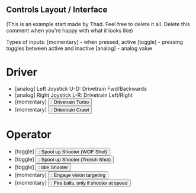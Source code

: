 ## Controls Layout / Interface

(This is an example start made by Thad. Feel free to delete it all. Delete this comment when you're happy with what it looks like)

Types of inputs:
[momentary] - when pressed, active
[toggle]    - pressing toggles between active and inactive
[analog]    - analog value

# Driver
- [analog]    Left Joystick  U-D: Drivetrain Fwd/Backwards
- [analog]    Right Joystick L-R: Drivetrain Left/Right
- [momentary] <button>: Drivetrain Turbo
- [momentary] <button>: Drievtrain Crawl

# Operator
- [toggle] <button>: Spool up Shooter (WOF Shot)
- [toggle] <button>: Spool up Shooter (Trench Shot)
- [toggle] <button>: Idle Shooter
- [momentary] <button>: Engage vision targeting
- [momentary] <button>: Fire balls, only if shooter at speed
